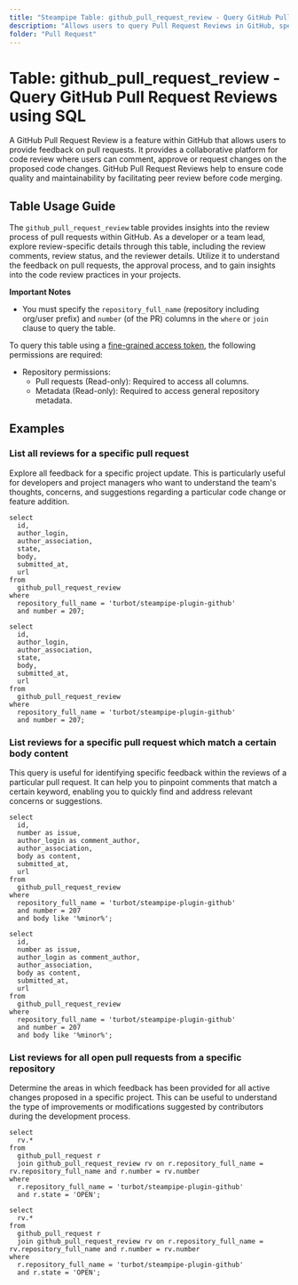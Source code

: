 ```yaml
---
title: "Steampipe Table: github_pull_request_review - Query GitHub Pull Request Reviews using SQL"
description: "Allows users to query Pull Request Reviews in GitHub, specifically the review comments, review status, and the reviewer details, providing insights into the review process of pull requests."
folder: "Pull Request"
---
```


# Table: github_pull_request_review - Query GitHub Pull Request Reviews using SQL

A GitHub Pull Request Review is a feature within GitHub that allows users to provide feedback on pull requests. It provides a collaborative platform for code review where users can comment, approve or request changes on the proposed code changes. GitHub Pull Request Reviews help to ensure code quality and maintainability by facilitating peer review before code merging.

## Table Usage Guide

The `github_pull_request_review` table provides insights into the review process of pull requests within GitHub. As a developer or a team lead, explore review-specific details through this table, including the review comments, review status, and the reviewer details. Utilize it to understand the feedback on pull requests, the approval process, and to gain insights into the code review practices in your projects.

**Important Notes**
- You must specify the `repository_full_name` (repository including org/user prefix) and `number` (of the PR) columns in the `where` or `join` clause to query the table.

To query this table using a [fine-grained access token](https://docs.github.com/en/authentication/keeping-your-account-and-data-secure/managing-your-personal-access-tokens#creating-a-fine-grained-personal-access-token), the following permissions are required:
  - Repository permissions:
    - Pull requests (Read-only): Required to access all columns.
    - Metadata (Read-only): Required to access general repository metadata.

## Examples

### List all reviews for a specific pull request
Explore all feedback for a specific project update. This is particularly useful for developers and project managers who want to understand the team's thoughts, concerns, and suggestions regarding a particular code change or feature addition.

```sql+postgres
select
  id,
  author_login,
  author_association,
  state,
  body,
  submitted_at,
  url
from
  github_pull_request_review
where
  repository_full_name = 'turbot/steampipe-plugin-github'
  and number = 207;
```

```sql+sqlite
select
  id,
  author_login,
  author_association,
  state,
  body,
  submitted_at,
  url
from
  github_pull_request_review
where
  repository_full_name = 'turbot/steampipe-plugin-github'
  and number = 207;
```

### List reviews for a specific pull request which match a certain body content
This query is useful for identifying specific feedback within the reviews of a particular pull request. It can help you to pinpoint comments that match a certain keyword, enabling you to quickly find and address relevant concerns or suggestions.

```sql+postgres
select
  id,
  number as issue,
  author_login as comment_author,
  author_association,
  body as content,
  submitted_at,
  url
from
  github_pull_request_review
where
  repository_full_name = 'turbot/steampipe-plugin-github'
  and number = 207
  and body like '%minor%';
```

```sql+sqlite
select
  id,
  number as issue,
  author_login as comment_author,
  author_association,
  body as content,
  submitted_at,
  url
from
  github_pull_request_review
where
  repository_full_name = 'turbot/steampipe-plugin-github'
  and number = 207
  and body like '%minor%';
```

### List reviews for all open pull requests from a specific repository
Determine the areas in which feedback has been provided for all active changes proposed in a specific project. This can be useful to understand the type of improvements or modifications suggested by contributors during the development process.

```sql+postgres
select
  rv.*
from
  github_pull_request r
  join github_pull_request_review rv on r.repository_full_name = rv.repository_full_name and r.number = rv.number
where
  r.repository_full_name = 'turbot/steampipe-plugin-github'
  and r.state = 'OPEN';
```

```sql+sqlite
select
  rv.*
from
  github_pull_request r
  join github_pull_request_review rv on r.repository_full_name = rv.repository_full_name and r.number = rv.number
where
  r.repository_full_name = 'turbot/steampipe-plugin-github'
  and r.state = 'OPEN';
```